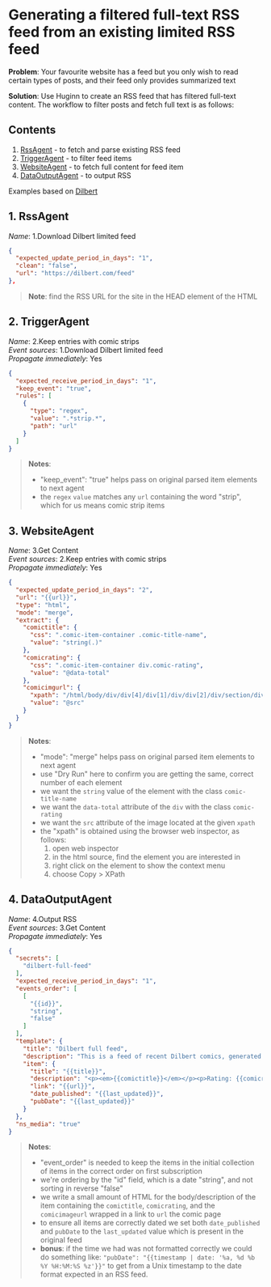 # Generating a filtered full-text RSS feed from an existing limited RSS feed


__Problem__: Your favourite website has a feed but you only wish to read certain types of posts, and their feed only provides summarized text

__Solution__: Use Huginn to create an RSS feed that has filtered full-text content. The workflow to filter posts and fetch full text is as follows:

## Contents

1. [RssAgent](#1-rssagent) - to fetch and parse existing RSS feed
2. [TriggerAgent](#2-rssagent) - to filter feed items
3. [WebsiteAgent](#3-websiteagent) - to fetch full content for feed item
4. [DataOutputAgent](#4-dataoutputagent) - to output RSS

Examples based on [Dilbert](http://dilbert.com/)

## 1. RssAgent

_Name_: 1.Download Dilbert limited feed  

```json
{
  "expected_update_period_in_days": "1",
  "clean": "false",
  "url": "https://dilbert.com/feed"
},
```

> __Note__: find the RSS URL for the site in the HEAD element of the HTML


## 2. TriggerAgent

_Name_: 2.Keep entries with comic strips  
_Event sources_: 1.Download Dilbert limited feed  
_Propagate immediately_: Yes  

```json
{
  "expected_receive_period_in_days": "1",
  "keep_event": "true",
  "rules": [
    {
      "type": "regex",
      "value": ".*strip.*",
      "path": "url"
    }
  ]
}
```

> __Notes__:
> - "keep_event": "true" helps pass on original parsed item elements to next agent
> - the `regex` `value` matches any `url` containing the word "strip", which for us means comic strip items


## 3. WebsiteAgent

_Name_: 3.Get Content  
_Event sources_: 2.Keep entries with comic strips  
_Propagate immediately_: Yes  

``` json
{
  "expected_update_period_in_days": "2",
  "url": "{{url}}",
  "type": "html",
  "mode": "merge",
  "extract": {
    "comictitle": {
      "css": ".comic-item-container .comic-title-name",
      "value": "string(.)"
    },
    "comicrating": {
      "css": ".comic-item-container div.comic-rating",
      "value": "@data-total"
    },
    "comicimgurl": {
      "xpath": "/html/body/div/div[4]/div[1]/div/div[2]/div/section/div[3]/a/img",
      "value": "@src"
    }
  }
}
```

> __Notes__: 
> - "mode": "merge" helps pass on original parsed item elements to next agent
> - use "Dry Run" here to confirm you are getting the same, correct number of each element
> - we want the `string` value of the element with the class `comic-title-name`
> - we want the `data-total` attribute of the `div` with the class `comic-rating`
> - we want the `src` attribute of the image located at the given `xpath`
> - the "xpath" is obtained using the browser web inspector, as follows:
>   1. open web inspector
>   1. in the html source, find the element you are interested in
>   1. right click on the element to show the context menu
>   1. choose Copy > XPath


## 4. DataOutputAgent

_Name_: 4.Output RSS  
_Event sources_: 3.Get Content  
_Propagate immediately_: Yes  

```json
{
  "secrets": [
    "dilbert-full-feed"
  ],
  "expected_receive_period_in_days": "1",
  "events_order": [
    [
      "{{id}}",
      "string",
      "false"
    ]
  ],
  "template": {
    "title": "Dilbert full feed",
    "description": "This is a feed of recent Dilbert comics, generated by Huginn",
    "item": {
      "title": "{{title}}",
      "description": "<p><em>{{comictitle}}</em></p><p>Rating: {{comicrating}}</p><p><a href=\"{{url}}\"><img src=\"{{comicimgurl}}\"></a></p>",
      "link": "{{url}}",
      "date_published": "{{last_updated}}",
      "pubDate": "{{last_updated}}"
    }
  },
  "ns_media": "true"
}
```

> __Notes__:
> - "event_order" is needed to keep the items in the initial collection of items in the correct order on first subscription
> - we're ordering by the "id" field, which is a date "string", and not sorting in reverse "false"
> - we write a small amount of HTML for the body/description of the item containing the `comictitle`, `comicrating`, and the `comicimageurl` wrapped in a link to `url` the comic page
> - to ensure all items are correctly dated we set both `date_published` and `pubDate` to the `last_updated` value which is present in the original feed
> - __bonus__: if the time we had was not formatted correctly we could do something like: `"pubDate": "{{timestamp | date: '%a, %d %b %Y %H:%M:%S %z'}}"` to get from a Unix timestamp to the date format expected in an RSS feed.
